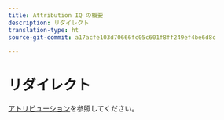 ```yaml
---
title: Attribution IQ の概要
description: リダイレクト
translation-type: ht
source-git-commit: a17acfe103d70666fc05c601f8ff249ef4be6d8c

---
```



# リダイレクト

[アトリビューション](../c-panels/attribution/attribution.md)を参照してください。
